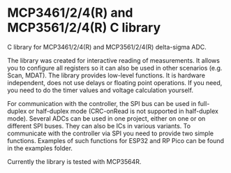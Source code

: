 # MCP3461/2/4(R) and MCP3561/2/4(R) C library

C library for MCP3461/2/4(R) and MCP3561/2/4(R) delta-sigma ADC.

The library was created for interactive reading of measurements. It allows you to configure all registers so it can also be used in other scenarios (e.g. Scan, MDAT). The library provides low-level functions. It is hardware independent, does not use delays or floating point operations. If you need, you need to do the timer values and voltage calculation yourself. 

For communication with the controller, the SPI bus can be used in full-duplex or half-duplex mode (CRC-onRead is not supported in half-duplex mode). Several ADCs can be used in one project, either on one or on different SPI buses. They can also be ICs in various variants. To communicate with the controller via SPI you need to provide two simple functions. Examples of such functions for ESP32 and RP Pico can be found in the examples folder.

Currently the library is tested with MCP3564R.
